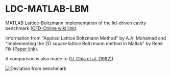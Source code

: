 # LDC-MATLAB-LBM
MATLAB Lattice-Boltzmann implementation of the lid-driven cavity benchmark ([CFD-Online wiki link](https://www.cfd-online.com/Wiki/Lid-driven_cavity_problem)).

Information from "Applied Lattice Boltzmann Method" by A.A. Mohamad and "Implementing the 2D square lattice Boltzmann method in Matlab" by René Fik ([Paper link](https://fiw.hs-wismar.de/storages/hs-wismar/_FIW/Forschungsgruppen/CEA/PhD_Projects/Implementing_Lattice-Boltzman_in_Matlab_ReneFink.pdf)).

A comparison is also made to ([U. Ghia et al. (1982)](http://www.msaidi.ir/upload/Ghia1982.pdf))

![Deviation from benchmark](https://i.imgur.com/7Id6imK.png)
